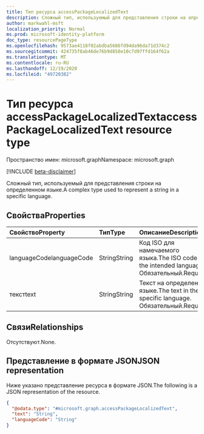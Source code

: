 ```yaml
---
title: Тип ресурса accessPackageLocalizedText
description: Сложный тип, используемый для представления строки на определенном языке.
author: markwahl-msft
localization_priority: Normal
ms.prod: microsoft-identity-platform
doc_type: resourcePageType
ms.openlocfilehash: 9573ae4118f02abdba5686fd94da96da71d374c2
ms.sourcegitcommit: 424735f8ab46de76b9d850e10c7d97ffd164f62a
ms.translationtype: MT
ms.contentlocale: ru-RU
ms.lasthandoff: 12/19/2020
ms.locfileid: "49720382"
---
```

# <a name="accesspackagelocalizedtext-resource-type"></a><span data-ttu-id="7302f-103">Тип ресурса accessPackageLocalizedText</span><span class="sxs-lookup"><span data-stu-id="7302f-103">accessPackageLocalizedText resource type</span></span>

<span data-ttu-id="7302f-104">Пространство имен: microsoft.graph</span><span class="sxs-lookup"><span data-stu-id="7302f-104">Namespace: microsoft.graph</span></span>

[!INCLUDE [beta-disclaimer](../../includes/beta-disclaimer.md)]

<span data-ttu-id="7302f-105">Сложный тип, используемый для представления строки на определенном языке.</span><span class="sxs-lookup"><span data-stu-id="7302f-105">A complex type used to represent a string in a specific language.</span></span>

## <a name="properties"></a><span data-ttu-id="7302f-106">Свойства</span><span class="sxs-lookup"><span data-stu-id="7302f-106">Properties</span></span>
|<span data-ttu-id="7302f-107">Свойство</span><span class="sxs-lookup"><span data-stu-id="7302f-107">Property</span></span>|<span data-ttu-id="7302f-108">Тип</span><span class="sxs-lookup"><span data-stu-id="7302f-108">Type</span></span>|<span data-ttu-id="7302f-109">Описание</span><span class="sxs-lookup"><span data-stu-id="7302f-109">Description</span></span>|
|:---|:---|:---|
|<span data-ttu-id="7302f-110">languageCode</span><span class="sxs-lookup"><span data-stu-id="7302f-110">languageCode</span></span>|<span data-ttu-id="7302f-111">String</span><span class="sxs-lookup"><span data-stu-id="7302f-111">String</span></span>|<span data-ttu-id="7302f-112">Код ISO для намечаемого языка.</span><span class="sxs-lookup"><span data-stu-id="7302f-112">The ISO code for the intended language.</span></span> <span data-ttu-id="7302f-113">Обязательный.</span><span class="sxs-lookup"><span data-stu-id="7302f-113">Required.</span></span> |
|<span data-ttu-id="7302f-114">текст</span><span class="sxs-lookup"><span data-stu-id="7302f-114">text</span></span>|<span data-ttu-id="7302f-115">String</span><span class="sxs-lookup"><span data-stu-id="7302f-115">String</span></span>|<span data-ttu-id="7302f-116">Текст на определенном языке.</span><span class="sxs-lookup"><span data-stu-id="7302f-116">The text in the specific language.</span></span> <span data-ttu-id="7302f-117">Обязательный.</span><span class="sxs-lookup"><span data-stu-id="7302f-117">Required.</span></span> |

## <a name="relationships"></a><span data-ttu-id="7302f-118">Связи</span><span class="sxs-lookup"><span data-stu-id="7302f-118">Relationships</span></span>
<span data-ttu-id="7302f-119">Отсутствуют.</span><span class="sxs-lookup"><span data-stu-id="7302f-119">None.</span></span>

## <a name="json-representation"></a><span data-ttu-id="7302f-120">Представление в формате JSON</span><span class="sxs-lookup"><span data-stu-id="7302f-120">JSON representation</span></span>
<span data-ttu-id="7302f-121">Ниже указано представление ресурса в формате JSON.</span><span class="sxs-lookup"><span data-stu-id="7302f-121">The following is a JSON representation of the resource.</span></span>
<!-- {
  "blockType": "resource",
  "@odata.type": "microsoft.graph.accessPackageLocalizedText"
}
-->
``` json
{
  "@odata.type": "#microsoft.graph.accessPackageLocalizedText",
  "text": "String",
  "languageCode": "String"
}
```
